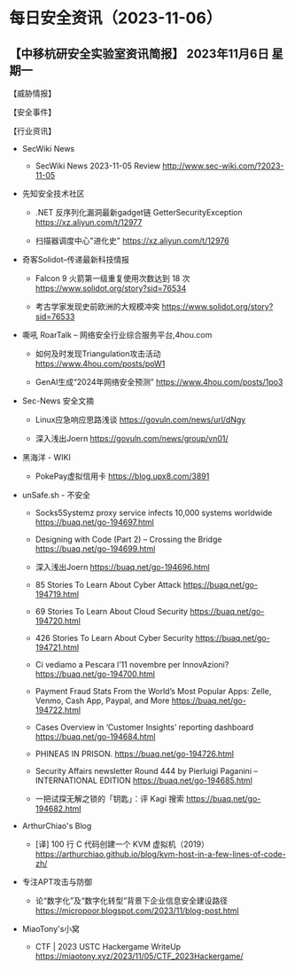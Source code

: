 # 每日安全资讯（2023-11-06）

【中移杭研安全实验室资讯简报】
2023年11月6日 星期一
---------------------------
【威胁情报】

【安全事件】

【行业资讯】

- SecWiki News
  - SecWiki News 2023-11-05 Review
http://www.sec-wiki.com/?2023-11-05

- 先知安全技术社区
  - .NET 反序列化漏洞最新gadget链 GetterSecurityException
https://xz.aliyun.com/t/12977

  - 扫描器调度中心"进化史"
https://xz.aliyun.com/t/12976

- 奇客Solidot–传递最新科技情报
  - Falcon 9 火箭第一级重复使用次数达到 18 次
https://www.solidot.org/story?sid=76534

  - 考古学家发现史前欧洲的大规模冲突
https://www.solidot.org/story?sid=76533

- 嘶吼 RoarTalk – 网络安全行业综合服务平台,4hou.com
  - 如何及时发现Triangulation攻击活动
https://www.4hou.com/posts/poW1

  - GenAI生成“2024年网络安全预测”
https://www.4hou.com/posts/1po3

- Sec-News 安全文摘
  - Linux应急响应思路浅谈
https://govuln.com/news/url/dNgy

  - 深入浅出Joern
https://govuln.com/news/group/vn01/

- 黑海洋 - WIKI
  - PokePay虚拟信用卡
https://blog.upx8.com/3891

- unSafe.sh - 不安全
  - Socks5Systemz proxy service infects 10,000 systems worldwide
https://buaq.net/go-194697.html

  - Designing with Code (Part 2) – Crossing the Bridge
https://buaq.net/go-194699.html

  - 深入浅出Joern
https://buaq.net/go-194696.html

  - 85 Stories To Learn About Cyber Attack
https://buaq.net/go-194719.html

  - 69 Stories To Learn About Cloud Security
https://buaq.net/go-194720.html

  - 426 Stories To Learn About Cyber Security
https://buaq.net/go-194721.html

  - Ci vediamo a Pescara l’11 novembre per InnovAzioni?
https://buaq.net/go-194700.html

  - Payment Fraud Stats From the World’s Most Popular Apps: Zelle, Venmo, Cash App, Paypal, and More
https://buaq.net/go-194722.html

  - Cases Overview in ‘Customer Insights’ reporting dashboard
https://buaq.net/go-194684.html

  - PHINEAS IN PRISON.
https://buaq.net/go-194726.html

  - Security Affairs newsletter Round 444 by Pierluigi Paganini – INTERNATIONAL EDITION
https://buaq.net/go-194685.html

  - 一把试探无解之锁的「钥匙」：评 Kagi 搜索
https://buaq.net/go-194682.html

- ArthurChiao's Blog
  - [译] 100 行 C 代码创建一个 KVM 虚拟机（2019）
https://arthurchiao.github.io/blog/kvm-host-in-a-few-lines-of-code-zh/

- 专注APT攻击与防御
  - 论“数字化”及“数字化转型”背景下企业信息安全建设路径
https://micropoor.blogspot.com/2023/11/blog-post.html

- MiaoTony's小窝
  - CTF | 2023 USTC Hackergame WriteUp
https://miaotony.xyz/2023/11/05/CTF_2023Hackergame/

